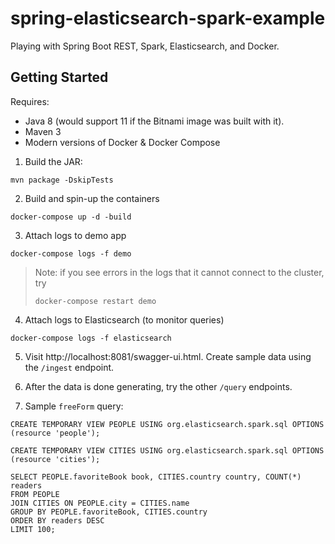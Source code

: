 # spring-elasticsearch-spark-example

Playing with Spring Boot REST, Spark, Elasticsearch, and Docker.

## Getting Started

Requires:
- Java 8 (would support 11 if the Bitnami image was built with it).
- Maven 3
- Modern versions of Docker & Docker Compose

1. Build the JAR:

```
mvn package -DskipTests
```

2. Build and spin-up the containers

```
docker-compose up -d -build
```

3. Attach logs to demo app

```
docker-compose logs -f demo
```

> Note: if you see errors in the logs that it cannot connect to the cluster,
> try
>
> ```
> docker-compose restart demo
> ```

4. Attach logs to Elasticsearch (to monitor queries)

```
docker-compose logs -f elasticsearch
```

5. Visit http://localhost:8081/swagger-ui.html.
   Create sample data using the `/ingest` endpoint.

6. After the data is done generating, try the other `/query` endpoints.

7. Sample `freeForm` query:

```
CREATE TEMPORARY VIEW PEOPLE USING org.elasticsearch.spark.sql OPTIONS (resource 'people');

CREATE TEMPORARY VIEW CITIES USING org.elasticsearch.spark.sql OPTIONS (resource 'cities');

SELECT PEOPLE.favoriteBook book, CITIES.country country, COUNT(*) readers
FROM PEOPLE
JOIN CITIES ON PEOPLE.city = CITIES.name
GROUP BY PEOPLE.favoriteBook, CITIES.country
ORDER BY readers DESC
LIMIT 100;
```
